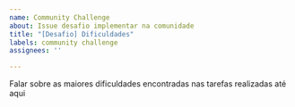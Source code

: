 ```yaml
---
name: Community Challenge
about: Issue desafio implementar na comunidade
title: "[Desafio] Dificuldades"
labels: community challenge
assignees: ''

---
```


Falar sobre as maiores dificuldades encontradas nas tarefas realizadas até aqui
